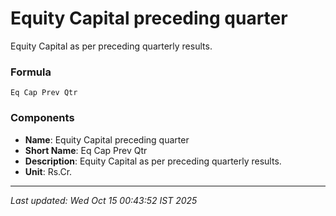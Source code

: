# Equity Capital preceding quarter
Equity Capital as per preceding quarterly results.

### Formula
```text
Eq Cap Prev Qtr
```


### Components
- **Name**: Equity Capital preceding quarter
- **Short Name**: Eq Cap Prev Qtr
- **Description**: Equity Capital as per preceding quarterly results.
- **Unit**: Rs.Cr.

---
*Last updated: Wed Oct 15 00:43:52 IST 2025*
